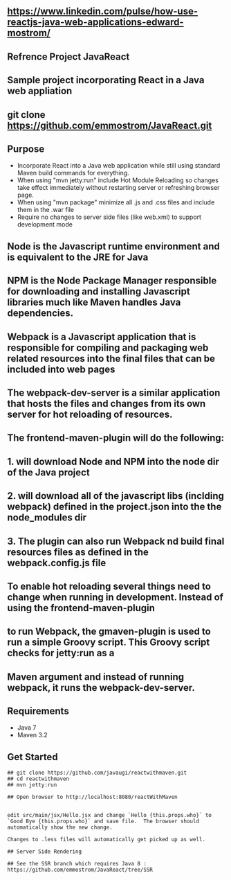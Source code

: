 ##
## https://www.linkedin.com/pulse/how-use-reactjs-java-web-applications-edward-mostrom/
##
## Refrence Project JavaReact
## Sample project incorporating React in a Java web appliation
## git clone https://github.com/emmostrom/JavaReact.git

## Purpose
* Incorporate React into a Java web application while still using standard Maven build commands for everything.
* When using "mvn jetty:run" include Hot Module Reloading so changes take effect immediately without restarting server or refreshing browser page.
* When using "mvn package" minimize all .js and .css files and include them in the .war file
* Require no changes to server side files (like web.xml) to support development mode
## Node is the Javascript runtime environment and is equivalent to the JRE for Java
## NPM is the Node Package Manager responsible for downloading and installing Javascript libraries much like Maven handles Java dependencies.
## Webpack is a Javascript application that is responsible for compiling and packaging web related resources into the final files that can be included into web pages
## The webpack-dev-server is a similar application that hosts the files and changes from its own server for hot reloading of resources.
## The frontend-maven-plugin will do the following:
##    1. will download Node and NPM into the node dir of the Java project
##    2. will download all of the javascript libs (inclding webpack) defined in the project.json into the the node_modules dir
##    3. The plugin can also run Webpack nd build final resources files as defined in the webpack.config.js file
## To enable hot reloading several things need to change when running in development.  Instead of using the frontend-maven-plugin
##      to run Webpack, the gmaven-plugin is used to run a simple Groovy script.  This Groovy script checks for jetty:run as a
##      Maven argument and instead of running webpack, it runs the webpack-dev-server.

## Requirements
* Java 7
* Maven 3.2

## Get Started

```
## git clone https://github.com/javaugi/reactwithmaven.git
## cd reactwithmaven
## mvn jetty:run

## Open browser to http://localhost:8080/reactWithMaven


edit src/main/jsx/Hello.jsx and change `Hello {this.props.who}` to `Good Bye {this.props.who}` and save file.  The browser should automatically show the new change.

Changes to .less files will automatically get picked up as well.

## Server Side Rendering

## See the SSR branch which requires Java 8 : https://github.com/emmostrom/JavaReact/tree/SSR

